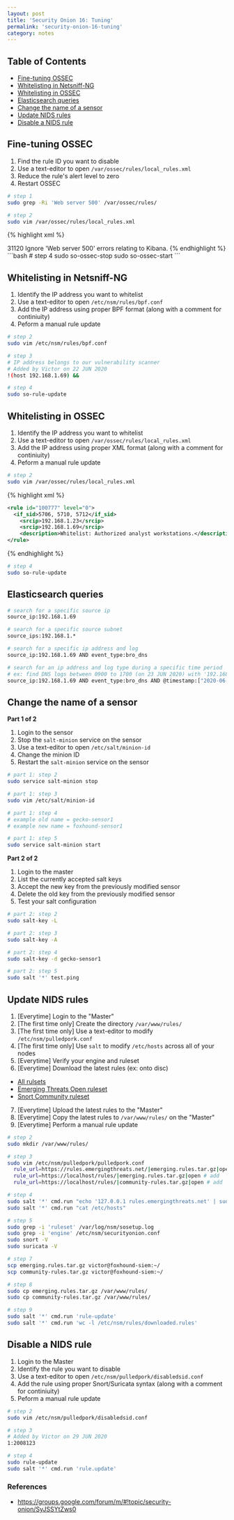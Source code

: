 ```yaml
---
layout: post
title: 'Security Onion 16: Tuning'
permalink: 'security-onion-16-tuning'
category: notes
---
```


## Table of Contents
* [Fine-tuning OSSEC](#fine-tuning-ossec)
* [Whitelisting in Netsniff-NG](#whitelisting-in-netsniff-ng)
* [Whitelisting in OSSEC](#whitelisting-in-ossec)
* [Elasticsearch queries](#elasticsearch-queries)
* [Change the name of a sensor](#change-the-name-of-a-sensor)
* [Update NIDS rules](#update-nids-rules)
* [Disable a NIDS rule](#disable-a-nids-rule)

## Fine-tuning OSSEC
1. Find the rule ID you want to disable
2. Use a text-editor to open `/var/ossec/rules/local_rules.xml`
3. Reduce the rule's alert level to zero
4. Restart OSSEC
```bash
# step 1
sudo grep -Ri 'Web server 500' /var/ossec/rules/
```
```bash
# step 2
sudo vim /var/ossec/rules/local_rules.xml
```
{% highlight xml %}
<!-- Added by Victor on 22 JUN 2020 -->
<rule id="100666" level="0">
  <if_sid>31120</if_sid>
  <description>Ignore 'Web server 500' errors relating to Kibana.</description>
</rule>
{% endhighlight %}
```bash
# step 4
sudo so-ossec-stop
sudo so-ossec-start
```

## Whitelisting in Netsniff-NG
1. Identify the IP address you want to whitelist
2. Use a text-editor to open `/etc/nsm/rules/bpf.conf`
3. Add the IP address using proper BPF format (along with a comment for continiuity)
4. Peform a manual rule update
```bash
# step 2
sudo vim /etc/nsm/rules/bpf.conf
```
```bash
# step 3
# IP address belongs to our vulnerability scanner
# Added by Victor on 22 JUN 2020
!(host 192.168.1.69) &&
```
```bash
# step 4
sudo so-rule-update
```

## Whitelisting in OSSEC
1. Identify the IP address you want to whitelist
2. Use a text-editor to open `/var/ossec/rules/local_rules.xml`
3. Add the IP address using proper XML format (along with a comment for continiuity)
4. Peform a manual rule update
```bash
# step 2
sudo vim /var/ossec/rules/local_rules.xml
```
{% highlight xml %}
```xml
<rule id="100777" level="0">
  <if_sid>5706, 5710, 5712</if_sid>
    <srcip>192.168.1.23</srcip>
    <srcip>192.168.1.69</srcip>
    <description>Whitelist: Authorized analyst workstations.</description>
</rule>
```
{% endhighlight %}
```bash
# step 4
sudo so-rule-update
```

## Elasticsearch queries
```bash
# search for a specific source ip
source_ip:192.168.1.69

# search for a specific source subnet
source_ips:192.168.1.*

# search for a specific ip address and log
source_ip:192.168.1.69 AND event_type:bro_dns

# search for an ip address and log type during a specific time period
# ex: find DNS logs between 0900 to 1700 (on 23 JUN 2020) with '192.168.1.69' as the query source
source_ip:192.168.1.69 AND event_type:bro_dns AND @timestamp:["2020-06-23T09:00" TO "2020-06-23T17:00"]
```

## Change the name of a sensor 
**Part 1 of 2**
1. Login to the sensor
2. Stop the `salt-minion` service on the sensor
3. Use a text-editor to open `/etc/salt/minion-id`
4. Change the minion ID 
5. Restart the `salt-minion` service on the sensor
```bash
# part 1: step 2
sudo service salt-minion stop
``` 
```bash
# part 1: step 3
sudo vim /etc/salt/minion-id
```
```bash
# part 1: step 4
# example old name = gecko-sensor1
# example new name = foxhound-sensor1
```
```bash
# part 1: step 5
sudo service salt-minion start
```
**Part 2 of 2**
1. Login to the master
2. List the currently accepted salt keys
3. Accept the new key from the previously modified sensor
4. Delete the old key from the previously modified sensor
5. Test your salt configuration
```bash
# part 2: step 2
sudo salt-key -L
```
```bash
# part 2: step 3
sudo salt-key -A
```
```bash
# part 2: step 4
sudo salt-key -d gecko-sensor1
```
```bash
# part 2: step 5
sudo salt '*' test.ping
```

## Update NIDS rules
1. [Everytime] Login to the "Master"
2. [The first time only] Create the directory `/var/www/rules/`
3. [The first time only] Use a text-editor to modify `/etc/nsm/pulledpork.conf`
4. [The first time only] Use `salt` to modify `/etc/hosts` across all of your nodes
5. [Everytime] Verify your engine and ruleset
6. [Everytime] Download the latest rules (ex: onto disc)
  * [All rulsets](https://securityonion.readthedocs.io/en/latest/rules.html)
  * [Emerging Threats Open ruleset](https://rules.emergingthreats.net/open/)
  * [Snort Community ruleset](https://www.snort.org/downloads/community/)
7. [Everytime] Upload the latest rules to the "Master"
8. [Everytime] Copy the latest rules to `/var/www/rules/` on the "Master"
9. [Everytime] Perform a manual rule update 
```bash
# step 2
sudo mkdir /var/www/rules/
```
```bash
# step 3
sudo vim /etc/nsm/pulledpork/pulledpork.conf
  rule_url=https://rules.emergingthreats.net/|emerging.rules.tar.gz|open # keep
  rule_url=https://localhost/rules/|emerging.rules.tar.gz|open # add
  rule_url=https://localhost/rules/|community-rules.tar.gz|open # add
```
```bash
# step 4
sudo salt '*' cmd.run "echo '127.0.0.1 rules.emergingthreats.net' | sudo tee -a /etc/hosts"
sudo salt '*' cmd.run "cat /etc/hosts"
```
```bash
# step 5
sudo grep -i 'ruleset' /var/log/nsm/sosetup.log 
sudo grep -i 'engine' /etc/nsm/securityonion.conf
sudo snort -V
sudo suricata -V
```
```bash
# step 7
scp emerging.rules.tar.gz victor@foxhound-siem:~/
scp community-rules.tar.gz victor@foxhound-siem:~/
```
```bash
# step 8
sudo cp emerging.rules.tar.gz /var/www/rules/ 
sudo cp community-rules.tar.gz /var/www/rules/
```
```bash
# step 9
sudo salt '*' cmd.run 'rule-update'
sudo salt '*' cmd.run 'wc -l /etc/nsm/rules/downloaded.rules'
```

## Disable a NIDS rule
1. Login to the Master
2. Identify the rule you want to disable
3. Use a text-editor to open `/etc/nsm/pulledpork/disabledsid.conf`
4. Add the rule using proper Snort/Suricata syntax (along with a comment for continiuity)
5. Peform a manual rule update
```bash
# step 2
sudo vim /etc/nsm/pulledpork/disabledsid.conf
```
```bash
# step 3
# Added by Victor on 29 JUN 2020
1:2008123
```
```bash
# step 4
sudo rule-update
sudo salt '*' cmd.run 'rule.update'
```

### References
* https://groups.google.com/forum/m/#!topic/security-onion/SyJSSYtZws0
